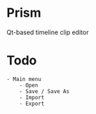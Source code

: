 Prism
=====

Qt-based timeline clip editor

Todo
====
	- Main menu
		- Open
		- Save / Save As
		- Import
		- Export
